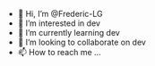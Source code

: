 - 👋 Hi, I’m @Frederic-LG
- 👀 I’m interested in dev
- 🌱 I’m currently learning dev
- 💞️ I’m looking to collaborate on dev
- 📫 How to reach me ...

<!---
Frederic-LG/Frederic-LG is a ✨ special ✨ repository because its `README.md` (this file) appears on your GitHub profile.
You can click the Preview link to take a look at your changes.
--->
